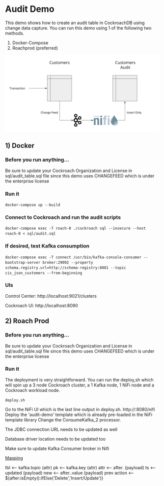 # Audit Demo

This demo shows how to create an audit table in CockroachDB using change data capture.  You can run this demo using 1 of the following two methods.
1) Docker-Compose
2) Roachprod (preferred)


![Audit Demo](/images/Audit_Demo.png)

## 1) Docker

### Before you run anything...

Be sure to update your Cockroach Organization and License in sql/audit_table.sql file since this demo uses CHANGEFEED which is under the enterprise license


### Run it

`docker-compose up --build`

### Connect to Cockroach and run the audit scripts

`docker-compose exec -T roach-0 ./cockroach sql --insecure --host roach-0 < sql/audit.sql`

### If desired, test Kafka consumption

`docker-compose exec -T connect /usr/bin/kafka-console-consumer --bootstrap-server broker:29092 --property schema.registry.url=http://schema-registry:8081 --topic cis_json_customers --from-beginning`

### UIs

Control Center: http://localhost:9021/clusters

Cockroach UI: http://localhost:8090


## 2) Roach Prod

### Before you run anything...

Be sure to update your Cockroach Organization and License in sql/audit_table.sql file since this demo uses CHANGEFEED which is under the enterprise license

### Run it
The deployment is very straightforward.  You can run the deploy,sh which will spin up a 3 node Cockroach cluster, a 1 Kafka node, 1 NiFi node and a Cockroach workload node.

`deploy.sh`

Go to the NiFi UI which is the last line output in deploy.sh.  http://<external-ip>:8080/nifi
Deploy the 'audit-demo' template which is already pre-loaded in the NiFi template library
Change the ConsumeKafka_2 processor.

The JDBC connection URL needs to be updated as well

Database driver location needs to be updated too

Make sure to update Kafka Consumer broker in Nifi

<u>Mapping</u>

tbl <-- kafka.topic (attr)
pk  <-- kafka.key (attr)
attr <-- after.<name> (payload)
ts <-- updated (payload)
new <-- after.<name>.value (payload)
prev
action <--  ${after:isEmpty():ifElse('Delete','Insert/Update')}
